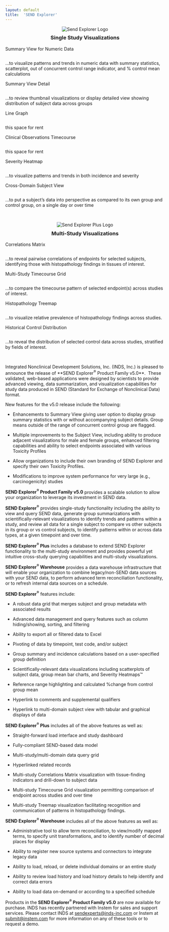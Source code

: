 ```yaml
---
layout: default
title:  'SEND Explorer'
---
```


<div style="text-align:center">
  <img src="/assets/images/se-small.jpg" style="margin-bottom: -1em" alt="Send Explorer Logo">
  <h3>Single Study Visualizations</h3>
</div>
<div class="pure-g">
  <div class="pure-u-1-2">
    <p class="thumbtitle">Summary View for Numeric Data</p>
    <a href="/assets/se-images/Slide2.PNG" 
       data-lightbox="slide-2"
       data-title="Summary View for Numeric Data"> 
      <img class="thumbsize" src="/assets/se-images/Slide2.PNG" alt="" />
    </a>
    <p class="thumbsize">…to visualize patterns and trends in numeric data with summary statistics, scatterplot, out of concurrent control range indicator, and % control mean calculations</p>
  </div>
  <div class="pure-u-1-2">
    <p class="thumbtitle">Summary View Detail</p>
    <a href="/assets/se-images/Slide3.PNG" 
       data-lightbox="slide-3"
       data-title="Summary View Detail"> 
      <img class="thumbsize" src="/assets/se-images/Slide3.PNG" alt="" />
    </a>
    <p class="thumbsize">…to review thumbnail visualizations or display detailed view showing distribution of subject data across groups</p>
  </div>
  <div class="pure-u-1-2">
    <p class="thumbtitle">Line Graph</p>
    <a href="/assets/se-images/linegraph-slide.png" 
       data-lightbox="slide-3"
       data-title="Line Graph"> 
      <img class="thumbsize" src="/assets/se-images/Slide3.PNG" alt="" />
    </a>
    <p class="thumbsize">this space for rent</p>
  </div>  
  <div class="pure-u-1-2">
    <p class="thumbtitle">Clinical Observations Timecourse</p>
    <a href="/assets/se-images/clinobs-slide.png" 
       data-lightbox="slide-3"
       data-title="Clinical Observations Timecourse"> 
      <img class="thumbsize" src="/assets/se-images/Slide3.PNG" alt="" />
    </a>
    <p class="thumbsize">this space for rent</p>
  </div>  
  <div class="pure-u-1-2">
    <p class="thumbtitle">Severity Heatmap</p>
    <a href="/assets/se-images/Slide1.PNG" 
       data-lightbox="slide-1"
       data-title="Severity Heatmap"> 
      <img class="thumbsize" src="/assets/se-images/Slide1.PNG" alt="" />
    </a>
    <p class="thumbsize">…to visualize patterns and trends in both incidence and severity</p>
  </div>
  <div class="pure-u-1-2">
    <p class="thumbtitle">Cross-Domain Subject View</p>
    <a href="/assets/se-images/Slide4.PNG" 
       data-lightbox="slide-4"
       data-title="Cross-Domain Subject View"> 
      <img class="thumbsize" src="/assets/se-images/Slide4.PNG" alt="" />
    </a>
    <p class="thumbsize">…to put a subject’s data into perspective as compared to its own group and control group, on a single day or over time</p>
  </div>
</div>
<p>&nbsp;</p>
<div style="text-align:center">
  <img src="/assets/images/se-plus-small.jpg" style="margin-bottom: -1em" alt="Send Explorer Plus Logo">
  <h3>Multi-Study Visualizations</h3>
</div>
<div class="pure-g">
  <div class="pure-u-1-2">
    <p class="thumbtitle">Correlations Matrix</p>
    <a href="/assets/se-images/Slide5.PNG" 
       data-lightbox="slide-5"
       data-title="Correlations Matrix"> 
      <img class="thumbsize" src="/assets/se-images/Slide5.PNG" alt="" />
    </a>
    <p class="thumbsize">…to reveal pairwise correlations of endpoints for selected subjects, identifying those with histopathology findings in tissues of interest.</p>
  </div>
  <div class="pure-u-1-2">
    <p class="thumbtitle">Multi-Study Timecourse Grid</p>
    <a href="/assets/se-images/Slide6.PNG" 
       data-lightbox="slide-6"
       data-title="Multi-Study Timecourse Grid"> 
      <img class="thumbsize" src="/assets/se-images/Slide6.PNG" alt="" />
    </a>
    <p class="thumbsize">…to compare the timecourse pattern of selected endpoint(s) across studies of interest.</p>
  </div>
  <div class="pure-u-1-2">
    <p class="thumbtitle">Histopathology Treemap</p>
    <a href="/assets/se-images/Slide7.PNG" 
       data-lightbox="slide-7"
       data-title="<a href=https://www.youtube.com/watch?v=UIXnvctzGw8>YouTube video show Muti-Study Histopathology Treemap in action</a>"> 
      <img class="thumbsize" src="/assets/se-images/Slide7.PNG" alt="" />
    </a>
    <p class="thumbsize">…to visualize relative prevalence of histopathology findings across studies.</p>
  </div>
  <div class="pure-u-1-2">
    <p class="thumbtitle">Historical Control Distribution</p>
    <a href="/assets/se-images/under-construction.gif" 
       data-lightbox="slide-8"> 
      <img class="thumbsize" src="/assets/se-images/hcvd-slide" alt="" />
    </a>
    <p class="thumbsize">…to reveal the distribution of selected control data across studies, stratified by fields of interest.</p>
  </div>
</div>
<p>&nbsp;</p>
Integrated Nonclinical Development Solutions, Inc. (INDS, Inc.) is
pleased to announce the release of **SEND Explorer<sup>®</sup> Product
Family v5.0**.  These validated, web-based applications were designed by
scientists to provide advanced viewing, data summarization, and
visualization capabilities for study data produced in SEND (Standard for
Exchange of Nonclinical Data) format.  

New features for the v5.0 release include the following:

-   Enhancements to Summary View giving user option to display group
    summary statistics with or without accompanying subject details.
    Group means outside of the range of concurrent control group
    are flagged.

-   Multiple improvements to the Subject View, including ability to
    produce adjacent visualizations for male and female groups, enhanced
    filtering capabilities and ability to select endpoints associated
    with various Toxicity Profiles

-   Allow organizations to include their own branding of SEND Explorer
    and specify their own Toxicity Profiles.

-   Modifications to improve system performance for very large
    (e.g., carcinogenicity) studies

**SEND Explorer<sup>®</sup> Product Family v5.0** provides a scalable
solution to allow your organization to leverage its investment in SEND
data.

**SEND Explorer<sup>®</sup>** provides single-study functionality
including the ability to view and query SEND data, generate group
summarizations with scientifically-relevant visualizations to identify
trends and patterns within a study, and review all data for a single
subject to compare vs other subjects in its group or vs control
subjects, to identify patterns within or across data types, at a given
timepoint and over time.

**SEND Explorer<sup>®</sup> Plus** includes a database to extend SEND
Explorer functionality to the multi-study environment and provides
powerful yet intuitive cross-study querying capabilities and multi-study
visualizations.

**SEND Explorer<sup>®</sup> Warehouse** provides a data warehouse
infrastructure that will enable your organization to combine
legacy/non-SEND data sources with your SEND data, to perform advanced
term reconciliation functionality, or to refresh internal data sources
on a schedule.

**SEND Explorer<sup>®</sup>** features include:

-   A robust data grid that merges subject and group metadata with
    associated results

-   Advanced data management and query features such as column
    hiding/showing, sorting, and filtering

-   Ability to export all or filtered data to Excel

-   Pivoting of data by timepoint, test code, and/or subject

-   Group summary and incidence calculations based on a user-specified
    group definition

-   Scientifically-relevant data visualizations including scatterplots
    of subject data, group mean bar charts, and Severity Heatmaps™

-   Reference range highlighting and calculated %change from control
    group mean

-   Hyperlink to comments and supplemental qualifiers

-   Hyperlink to multi-domain subject view with tabular and graphical
    displays of data

**SEND Explorer<sup>®</sup> Plus** includes all of the above features as
well as:

-   Straight-forward load interface and study dashboard

-   Fully-compliant SEND-based data model

-   Multi-study/multi-domain data query grid

-   Hyperlinked related records

-   Multi-study Correlations Matrix visualization with tissue-finding
    indicators and drill-down to subject data

-   Multi-study Timecourse Grid visualization permitting comparison of
    endpoint across studies and over time

-   Multi-study Treemap visualization facilitating recognition and
    communication of patterns in histopathology findings.

**SEND Explorer<sup>®</sup> Warehouse** includes all of the above
features as well as:

-   Administrative tool to allow term reconciliation, to view/modify
    mapped terms, to specify unit transformations, and to identify
    number of decimal places for display

-   Ability to register new source systems and connectors to integrate
    legacy data

-   Ability to load, reload, or delete individual domains or an entire
    study

-   Ability to review load history and load history details to help
    identify and correct data errors

-   Ability to load data on-demand or according to a specified schedule

Products in the **SEND Explorer<sup>®</sup> Product Family v5.0** are
now available for purchase. INDS has recently partnered with Instem for
sales and support services. Please contact INDS at
<sendexperts@inds-inc.com> or Instem at <submit@instem.com> for more
information on any of these tools or to request a demo.
